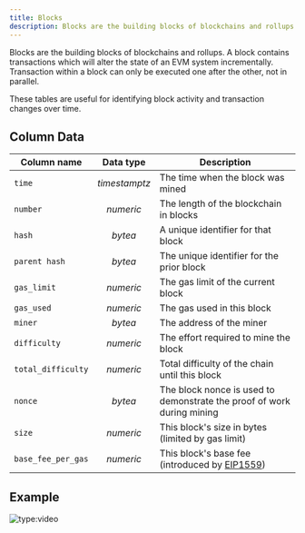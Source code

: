 ```yaml
---
title: Blocks
description: Blocks are the building blocks of blockchains and rollups.
---
```


Blocks are the building blocks of blockchains and rollups. A block contains transactions which will alter the state of an EVM system incrementally. Transaction within a block can only be executed one after the other, not in parallel.

These tables are useful for identifying block activity and transaction changes over time.

## Column Data

| Column name           |   Data type    |    Description                                     |
| --------------------- | :------------: | ------------------------------------------------- |
| `time`                | _timestamptz_  | The time when the block was mined                 |
| `number`              | _numeric_      | The length of the blockchain in blocks            |
| `hash`                | _bytea_        | A unique identifier for that block                |
| `parent hash`         | _bytea_        | The unique identifier for the prior block         |
| `gas_limit`           | _numeric_      | The gas limit of the current block                |
| `gas_used`            | _numeric_      | The gas used in this block                        |
| `miner`               | _bytea_        | The address of the miner                          |
| `difficulty`          | _numeric_      | The effort required to mine the block             |
| `total_difficulty`    | _numeric_      | Total difficulty of the chain until this block    |
| `nonce`               | _bytea_        | The block nonce is used to demonstrate the proof of work during mining |
| `size`                | _numeric_      | This block's size in bytes (limited by gas limit) |
| `base_fee_per_gas`    | _numeric_      | This block's base fee (introduced by [EIP1559](https://eips.ethereum.org/EIPS/eip-1559)) |

## Example

![type:video](https://dune.com/embeds/3045123/5064331)



